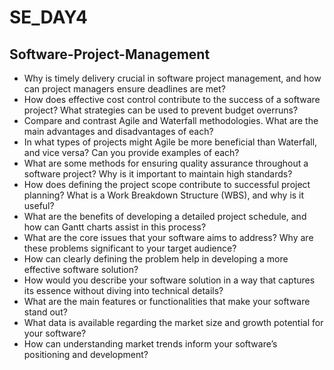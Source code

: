 # SE_DAY4

## Software-Project-Management

- Why is timely delivery crucial in software project management, and how can project managers ensure deadlines are met?
- How does effective cost control contribute to the success of a software project? What strategies can be used to prevent budget overruns?
- Compare and contrast Agile and Waterfall methodologies. What are the main advantages and disadvantages of each?
- In what types of projects might Agile be more beneficial than Waterfall, and vice versa? Can you provide examples of each?
- What are some methods for ensuring quality assurance throughout a software project? Why is it important to maintain high standards?
- How does defining the project scope contribute to successful project planning? What is a Work Breakdown Structure (WBS), and why is it useful?
- What are the benefits of developing a detailed project schedule, and how can Gantt charts assist in this process?
- What are the core issues that your software aims to address? Why are these problems significant to your target audience?
- How can clearly defining the problem help in developing a more effective software solution?
- How would you describe your software solution in a way that captures its essence without diving into technical details?
- What are the main features or functionalities that make your software stand out?
- What data is available regarding the market size and growth potential for your software?
- How can understanding market trends inform your software’s positioning and development?
